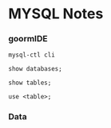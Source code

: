 # MYSQL Notes

### goormIDE
```cli
mysql-ctl cli

show databases;

show tables;

use <table>;
```

### Data